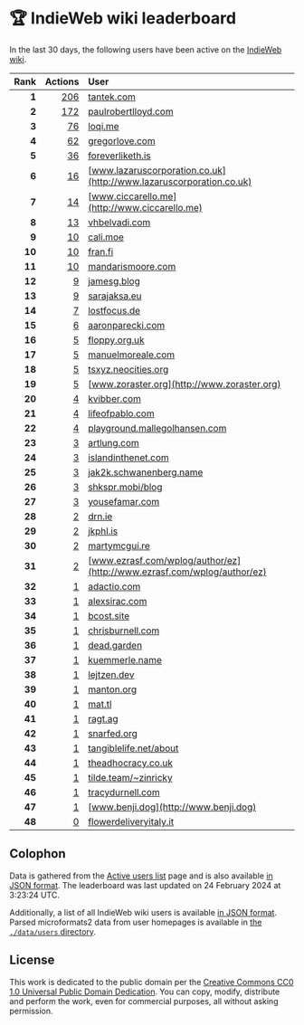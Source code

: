 # 🏆 IndieWeb wiki leaderboard

In the last 30 days, the following users have been active on the [IndieWeb wiki](https://indieweb.org).

| Rank | Actions | User |
|-----:|--------:|:-----|
| **1** | [206](https://indieweb.org/Special:Contributions/Tantek.com) | [tantek.com](http://tantek.com) |
| **2** | [172](https://indieweb.org/Special:Contributions/Paulrobertlloyd.com) | [paulrobertlloyd.com](http://paulrobertlloyd.com) |
| **3** | [76](https://indieweb.org/Special:Contributions/Loqi.me) | [loqi.me](http://loqi.me) |
| **4** | [62](https://indieweb.org/Special:Contributions/Gregorlove.com) | [gregorlove.com](http://gregorlove.com) |
| **5** | [36](https://indieweb.org/Special:Contributions/Foreverliketh.is) | [foreverliketh.is](http://foreverliketh.is) |
| **6** | [16](https://indieweb.org/Special:Contributions/Www.lazaruscorporation.co.uk) | [www.lazaruscorporation.co.uk](http://www.lazaruscorporation.co.uk) |
| **7** | [14](https://indieweb.org/Special:Contributions/Www.ciccarello.me) | [www.ciccarello.me](http://www.ciccarello.me) |
| **8** | [13](https://indieweb.org/Special:Contributions/Vhbelvadi.com) | [vhbelvadi.com](http://vhbelvadi.com) |
| **9** | [10](https://indieweb.org/Special:Contributions/Cali.moe) | [cali.moe](http://cali.moe) |
| **10** | [10](https://indieweb.org/Special:Contributions/Fran.fi) | [fran.fi](http://fran.fi) |
| **11** | [10](https://indieweb.org/Special:Contributions/Mandarismoore.com) | [mandarismoore.com](http://mandarismoore.com) |
| **12** | [9](https://indieweb.org/Special:Contributions/Jamesg.blog) | [jamesg.blog](http://jamesg.blog) |
| **13** | [9](https://indieweb.org/Special:Contributions/Sarajaksa.eu) | [sarajaksa.eu](http://sarajaksa.eu) |
| **14** | [7](https://indieweb.org/Special:Contributions/Lostfocus.de) | [lostfocus.de](http://lostfocus.de) |
| **15** | [6](https://indieweb.org/Special:Contributions/Aaronparecki.com) | [aaronparecki.com](http://aaronparecki.com) |
| **16** | [5](https://indieweb.org/Special:Contributions/Floppy.org.uk) | [floppy.org.uk](http://floppy.org.uk) |
| **17** | [5](https://indieweb.org/Special:Contributions/Manuelmoreale.com) | [manuelmoreale.com](http://manuelmoreale.com) |
| **18** | [5](https://indieweb.org/Special:Contributions/Tsxyz.neocities.org) | [tsxyz.neocities.org](http://tsxyz.neocities.org) |
| **19** | [5](https://indieweb.org/Special:Contributions/Www.zoraster.org) | [www.zoraster.org](http://www.zoraster.org) |
| **20** | [4](https://indieweb.org/Special:Contributions/Kvibber.com) | [kvibber.com](http://kvibber.com) |
| **21** | [4](https://indieweb.org/Special:Contributions/Lifeofpablo.com) | [lifeofpablo.com](http://lifeofpablo.com) |
| **22** | [4](https://indieweb.org/Special:Contributions/Playground.mallegolhansen.com) | [playground.mallegolhansen.com](http://playground.mallegolhansen.com) |
| **23** | [3](https://indieweb.org/Special:Contributions/Artlung.com) | [artlung.com](http://artlung.com) |
| **24** | [3](https://indieweb.org/Special:Contributions/Islandinthenet.com) | [islandinthenet.com](http://islandinthenet.com) |
| **25** | [3](https://indieweb.org/Special:Contributions/Jak2k.schwanenberg.name) | [jak2k.schwanenberg.name](http://jak2k.schwanenberg.name) |
| **26** | [3](https://indieweb.org/Special:Contributions/Shkspr.mobi_blog) | [shkspr.mobi/blog](http://shkspr.mobi/blog) |
| **27** | [3](https://indieweb.org/Special:Contributions/Yousefamar.com) | [yousefamar.com](http://yousefamar.com) |
| **28** | [2](https://indieweb.org/Special:Contributions/Drn.ie) | [drn.ie](http://drn.ie) |
| **29** | [2](https://indieweb.org/Special:Contributions/Jkphl.is) | [jkphl.is](http://jkphl.is) |
| **30** | [2](https://indieweb.org/Special:Contributions/Martymcgui.re) | [martymcgui.re](http://martymcgui.re) |
| **31** | [2](https://indieweb.org/Special:Contributions/Www.ezrasf.com_wplog_author_ez) | [www.ezrasf.com/wplog/author/ez](http://www.ezrasf.com/wplog/author/ez) |
| **32** | [1](https://indieweb.org/Special:Contributions/Adactio.com) | [adactio.com](http://adactio.com) |
| **33** | [1](https://indieweb.org/Special:Contributions/Alexsirac.com) | [alexsirac.com](http://alexsirac.com) |
| **34** | [1](https://indieweb.org/Special:Contributions/Bcost.site) | [bcost.site](http://bcost.site) |
| **35** | [1](https://indieweb.org/Special:Contributions/Chrisburnell.com) | [chrisburnell.com](http://chrisburnell.com) |
| **36** | [1](https://indieweb.org/Special:Contributions/Dead.garden) | [dead.garden](http://dead.garden) |
| **37** | [1](https://indieweb.org/Special:Contributions/Kuemmerle.name) | [kuemmerle.name](http://kuemmerle.name) |
| **38** | [1](https://indieweb.org/Special:Contributions/Lejtzen.dev) | [lejtzen.dev](http://lejtzen.dev) |
| **39** | [1](https://indieweb.org/Special:Contributions/Manton.org) | [manton.org](http://manton.org) |
| **40** | [1](https://indieweb.org/Special:Contributions/Mat.tl) | [mat.tl](http://mat.tl) |
| **41** | [1](https://indieweb.org/Special:Contributions/Ragt.ag) | [ragt.ag](http://ragt.ag) |
| **42** | [1](https://indieweb.org/Special:Contributions/Snarfed.org) | [snarfed.org](http://snarfed.org) |
| **43** | [1](https://indieweb.org/Special:Contributions/Tangiblelife.net_about) | [tangiblelife.net/about](http://tangiblelife.net/about) |
| **44** | [1](https://indieweb.org/Special:Contributions/Theadhocracy.co.uk) | [theadhocracy.co.uk](http://theadhocracy.co.uk) |
| **45** | [1](https://indieweb.org/Special:Contributions/Tilde.team_~zinricky) | [tilde.team/~zinricky](http://tilde.team/~zinricky) |
| **46** | [1](https://indieweb.org/Special:Contributions/Tracydurnell.com) | [tracydurnell.com](http://tracydurnell.com) |
| **47** | [1](https://indieweb.org/Special:Contributions/Www.benji.dog) | [www.benji.dog](http://www.benji.dog) |
| **48** | [0](https://indieweb.org/Special:Contributions/Flowerdeliveryitaly.it) | [flowerdeliveryitaly.it](http://flowerdeliveryitaly.it) |


## Colophon

Data is gathered from the [Active users list](https://indieweb.org/Special:ActiveUsers) page and is also available [in JSON format](https://github.com/jgarber623/indieweb-wiki-leaderboard/blob/main/data/leaderboard.json). The leaderboard was last updated on 24 February 2024 at 3:23:24 UTC.

Additionally, a list of all IndieWeb wiki users is available [in JSON format](https://github.com/jgarber623/indieweb-wiki-leaderboard/blob/main/data/users.json). Parsed microformats2 data from user homepages is available in [the `./data/users` directory](https://github.com/jgarber623/indieweb-wiki-leaderboard/blob/main/data/users).

## License

This work is dedicated to the public domain per the [Creative Commons CC0 1.0 Universal Public Domain Dedication](https://creativecommons.org/publicdomain/zero/1.0/). You can copy, modify, distribute and perform the work, even for commercial purposes, all without asking permission.

